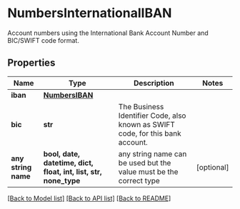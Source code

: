 # NumbersInternationalIBAN

Account numbers using the International Bank Account Number and BIC/SWIFT code format.

## Properties
Name | Type | Description | Notes
------------ | ------------- | ------------- | -------------
**iban** | [**NumbersIBAN**](NumbersIBAN.md) |  | 
**bic** | **str** | The Business Identifier Code, also known as SWIFT code, for this bank account. | 
**any string name** | **bool, date, datetime, dict, float, int, list, str, none_type** | any string name can be used but the value must be the correct type | [optional]

[[Back to Model list]](../README.md#documentation-for-models) [[Back to API list]](../README.md#documentation-for-api-endpoints) [[Back to README]](../README.md)



